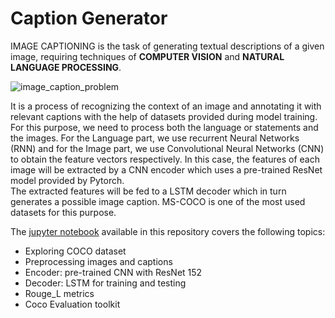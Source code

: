 # Caption Generator
IMAGE CAPTIONING is the task of generating textual descriptions of a given image, requiring techniques of **COMPUTER VISION** and **NATURAL LANGUAGE PROCESSING**. <br>


<img alt="image_caption_problem" src="https://user-images.githubusercontent.com/98893201/163872860-765beb59-e8eb-4bcc-9a40-045a97806c66.png">

It is a process of recognizing the context of an image and annotating it with relevant captions with the help of datasets provided during model training. <br>
For this purpose, we need to process both the language or statements and the images. For the Language part, we use recurrent Neural Networks (RNN) and for the Image part, we use Convolutional Neural Networks (CNN) to obtain the feature vectors respectively. In this case, the features of each image will be extracted by a CNN encoder which uses a pre-trained ResNet model provided by Pytorch. <br>
The extracted features will be fed to a LSTM decoder which in turn generates a possible image caption. MS-COCO is one of the most used datasets for this purpose. <br>

The [jupyter notebook](Image_caption_project.ipynb) available in this repository covers the following topics:
- Exploring COCO dataset
- Preprocessing images and captions
- Encoder: pre-trained CNN with ResNet 152
- Decoder: LSTM for training and testing
- Rouge_L metrics 
- Coco Evaluation toolkit 
